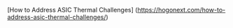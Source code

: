 [How to Address ASIC Thermal Challenges] (https://hogonext.com/how-to-address-asic-thermal-challenges/)
